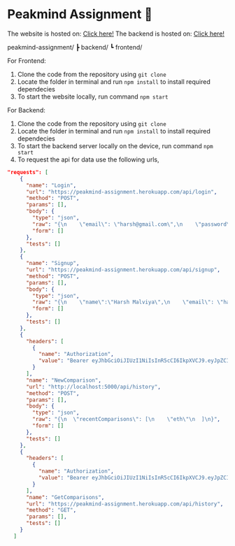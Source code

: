 # Peakmind Assignment 📝

The website is hosted on: [Click here!](https://assignment-d4203.web.app/ "Click here!")
The backend is hosted on: [Click here!](https://peakmind-assignment.herokuapp.com/api/ "Click here!")

peakmind-assignment/
┣ backend/
┗ frontend/


For Frontend:
1. Clone the code from the repository using `git clone`
2. Locate the folder in terminal and run `npm install` to install required dependecies
3. To start the website locally, run command `npm start`

For Backend:
1. Clone the code from the repository using `git clone`
2. Locate the folder in terminal and run `npm install` to install required dependecies
3. To start the backend server locally on the device, run command `npm start`
4. To request the api for data use the following urls,

```json
"requests": [
    {
      "name": "Login",
      "url": "https://peakmind-assignment.herokuapp.com/api/login",
      "method": "POST",
      "params": [],
      "body": {
        "type": "json",
        "raw": "{\n    \"email\": \"harsh@gmail.com\",\n    \"password\": \"harshmalviya\"\n}",
        "form": []
      },
      "tests": []
    },
    {
      "name": "Signup",
      "url": "https://peakmind-assignment.herokuapp.com/api/signup",
      "method": "POST",
      "params": [],
      "body": {
        "type": "json",
        "raw": "{\n    \"name\":\"Harsh Malviya\",\n    \"email\": \"harsh@gmail.com\",\n    \"password\": \"harshmalviya\"\n}",
        "form": []
      },
      "tests": []
    },
    {
      "headers": [
        {
          "name": "Authorization",
          "value": "Bearer eyJhbGciOiJIUzI1NiIsInR5cCI6IkpXVCJ9.eyJpZCI6IjYxYjMzMWRmMjExZTVmMjNjMmRhZGMyMSIsImlhdCI6MTYzOTEzMzY3MiwiZXhwIjoxNjQ2OTA5NjcyfQ.vb62S5Mz_Yh_7eZRaloMYgQLusMViRFPNIK7F69WTps"
        }
      ],
      "name": "NewComparison",
      "url": "http://localhost:5000/api/history",
      "method": "POST",
      "params": [],
      "body": {
        "type": "json",
        "raw": "{\n  \"recentComparisons\": [\n    \"eth\"\n  ]\n}",
        "form": []
      },
      "tests": []
    },
    {
      "headers": [
        {
          "name": "Authorization",
          "value": "Bearer eyJhbGciOiJIUzI1NiIsInR5cCI6IkpXVCJ9.eyJpZCI6IjYxYjYzMzg3MDQ1MjNhNDdjZDUzZjM0MyIsImlhdCI6MTYzOTMzMDcyMiwiZXhwIjoxNjQ3MTA2NzIyfQ.FpwoTMnNOtYM00OgXNbxLJe3v7HtRPmlibTJWy10yP0"
        }
      ],
      "name": "GetComparisons",
      "url": "https://peakmind-assignment.herokuapp.com/api/history",
      "method": "GET",
      "params": [],
      "tests": []
    }
  ]
```
